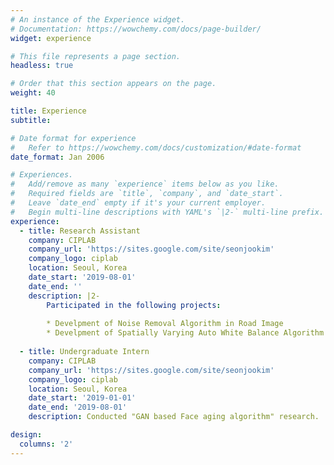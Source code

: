 ```yaml
---
# An instance of the Experience widget.
# Documentation: https://wowchemy.com/docs/page-builder/
widget: experience

# This file represents a page section.
headless: true

# Order that this section appears on the page.
weight: 40

title: Experience
subtitle:

# Date format for experience
#   Refer to https://wowchemy.com/docs/customization/#date-format
date_format: Jan 2006

# Experiences.
#   Add/remove as many `experience` items below as you like.
#   Required fields are `title`, `company`, and `date_start`.
#   Leave `date_end` empty if it's your current employer.
#   Begin multi-line descriptions with YAML's `|2-` multi-line prefix.
experience:
  - title: Research Assistant
    company: CIPLAB
    company_url: 'https://sites.google.com/site/seonjookim'
    company_logo: ciplab
    location: Seoul, Korea
    date_start: '2019-08-01'
    date_end: ''
    description: |2-
        Participated in the following projects:
        
        * Develpment of Noise Removal Algorithm in Road Image
        * Develpment of Spatially Varying Auto White Balance Algorithm
        
  - title: Undergraduate Intern
    company: CIPLAB
    company_url: 'https://sites.google.com/site/seonjookim'
    company_logo: ciplab
    location: Seoul, Korea
    date_start: '2019-01-01'
    date_end: '2019-08-01'
    description: Conducted "GAN based Face aging algorithm" research.

design:
  columns: '2'
---
```

